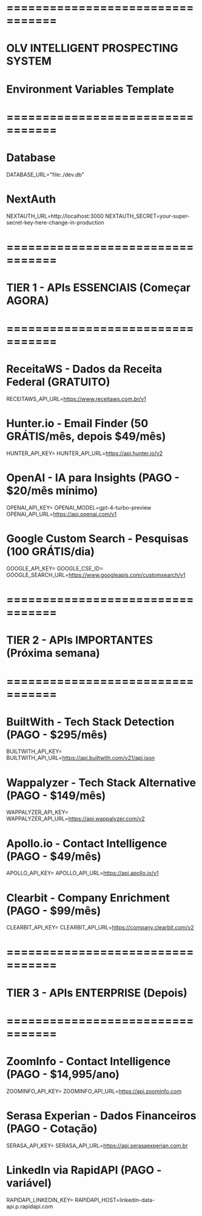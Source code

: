 # =================================
# OLV INTELLIGENT PROSPECTING SYSTEM
# Environment Variables Template
# =================================

# Database
DATABASE_URL="file:./dev.db"

# NextAuth
NEXTAUTH_URL=http://localhost:3000
NEXTAUTH_SECRET=your-super-secret-key-here-change-in-production

# =================================
# TIER 1 - APIs ESSENCIAIS (Começar AGORA)
# =================================

# ReceitaWS - Dados da Receita Federal (GRATUITO)
RECEITAWS_API_URL=https://www.receitaws.com.br/v1

# Hunter.io - Email Finder (50 GRÁTIS/mês, depois $49/mês)
HUNTER_API_KEY=
HUNTER_API_URL=https://api.hunter.io/v2

# OpenAI - IA para Insights (PAGO - $20/mês mínimo)
OPENAI_API_KEY=
OPENAI_MODEL=gpt-4-turbo-preview
OPENAI_API_URL=https://api.openai.com/v1

# Google Custom Search - Pesquisas (100 GRÁTIS/dia)
GOOGLE_API_KEY=
GOOGLE_CSE_ID=
GOOGLE_SEARCH_URL=https://www.googleapis.com/customsearch/v1

# =================================
# TIER 2 - APIs IMPORTANTES (Próxima semana)
# =================================

# BuiltWith - Tech Stack Detection (PAGO - $295/mês)
BUILTWITH_API_KEY=
BUILTWITH_API_URL=https://api.builtwith.com/v21/api.json

# Wappalyzer - Tech Stack Alternative (PAGO - $149/mês)
WAPPALYZER_API_KEY=
WAPPALYZER_API_URL=https://api.wappalyzer.com/v2

# Apollo.io - Contact Intelligence (PAGO - $49/mês)
APOLLO_API_KEY=
APOLLO_API_URL=https://api.apollo.io/v1

# Clearbit - Company Enrichment (PAGO - $99/mês)
CLEARBIT_API_KEY=
CLEARBIT_API_URL=https://company.clearbit.com/v2

# =================================
# TIER 3 - APIs ENTERPRISE (Depois)
# =================================

# ZoomInfo - Contact Intelligence (PAGO - $14,995/ano)
ZOOMINFO_API_KEY=
ZOOMINFO_API_URL=https://api.zoominfo.com

# Serasa Experian - Dados Financeiros (PAGO - Cotação)
SERASA_API_KEY=
SERASA_API_URL=https://api.serasaexperian.com.br

# LinkedIn via RapidAPI (PAGO - variável)
RAPIDAPI_LINKEDIN_KEY=
RAPIDAPI_HOST=linkedin-data-api.p.rapidapi.com

